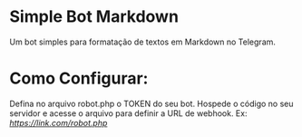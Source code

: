 # Simple Bot Markdown
Um bot simples para formatação de textos em Markdown no Telegram.

# Como Configurar:

Defina no arquivo robot.php o TOKEN do seu bot.
Hospede o código no seu servidor e acesse o arquivo para definir a URL de webhook.
Ex: _https://link.com/robot.php_
